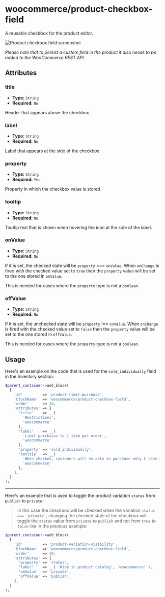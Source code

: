 # woocommerce/product-checkbox-field

A reusable checkbox for the product editor.

![Product checkbox field screenshot](https://woocommerce.files.wordpress.com/2023/09/checkbox.png)

_Please note that to persist a custom field in the product it also needs to be added to the WooCommerce REST API._

## Attributes

### title

-   **Type:** `String`
-   **Required:** `No`

Header that appears above the checkbox.

### label

-   **Type:** `String`
-   **Required:** `No`

Label that appears at the side of the checkbox.

### property

-   **Type:** `String`
-   **Required:** `Yes`

Property in which the checkbox value is stored.

### tooltip

-   **Type:** `String`
-   **Required:** `No`

Tooltip text that is shown when hovering the icon at the side of the label.

### onValue

-   **Type:** `String`
-   **Required:** `No`

If it is set, the checked state will be `property` === `onValue`. When `onChange` is fired with the checked value set to `true` then the `property` value will be set to the one stored in `onValue`.

This is needed for cases where the `property` type is not a `boolean`.

### offValue

-   **Type:** `String`
-   **Required:** `No`

If it is set, the unchecked state will be `property` !== `onValue`. When `onChange` is fired with the checked value set to `false` then the `property` value will be set to the one stored in `offValue`.

This is needed for cases where the `property` type is not a `boolean`.

## Usage

Here's an example on the code that is used for the `sold_individually` field in the Inventory section:

```php
$parent_container->add_block(
  [
    'id'         => 'product-limit-purchase',
    'blockName'  => 'woocommerce/product-checkbox-field',
    'order'      => 20,
    'attributes' => [
      'title'    => __(
        'Restrictions',
        'woocommerce'
      ),
      'label'    => __(
        'Limit purchases to 1 item per order',
        'woocommerce'
      ),
      'property' => 'sold_individually',
      'tooltip'  => __(
        'When checked, customers will be able to purchase only 1 item in a single order. This is particularly useful for items that have limited quantity, like art or handmade goods.',
        'woocommerce'
      ),
    ],
  ]
);
```

---

Here's an example that is used to toggle the product variation `status` from `publish` to `private`:

> In this case the checkbox will be checked when the variation `status === 'private'`, changing the checked state of the checkbox will toggle the `status` value from `private` to `publish` and not from `true` to `false` like in the previous example:

```php
$parent_container->add_block(
  [
    'id'         => 'product-variation-visibility',
    'blockName'  => 'woocommerce/product-checkbox-field',
    'order'      => 30,
    'attributes' => [
      'property' => 'status',
      'label'    => __( 'Hide in product catalog', 'woocommerce' ),
      'onValue'  => 'private',
      'offValue' => 'publish',
    ],
  ]
);
```
